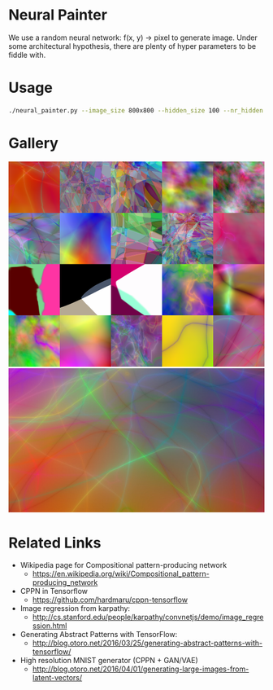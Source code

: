 # Neural Painter

We use a random neural network: f(x, y) -> pixel to generate image.
Under some architectural hypothesis, there are plenty of hyper parameters to be fiddle with.

# Usage

```bash
./neural_painter.py --image_size 800x800 --hidden_size 100 --nr_hidden 4 --nonlin random_every_time --nr_channel 3 --output_nonlin identity --coord_bias --seed 42 --output 42.png
```

# Gallery

<img class="screenshots" src="gallery/800x800.thumbnail.png" alt="thumbnail">

<img class="screenshots" src="gallery/3-batch_norm:False-batch_norm_position:before_nonlin-coord_bias:True-hidden_size:100-image_size:1366x768-nonlin:random_every_time-nr_channel:3-nr_hidden:4-output_nonlin:identity-recurrent:False-seed:3-use_bias:False.jpg" alt="example image">



# Related Links

- Wikipedia page for Compositional pattern-producing network
	- https://en.wikipedia.org/wiki/Compositional_pattern-producing_network
- CPPN in Tensorflow
	- https://github.com/hardmaru/cppn-tensorflow
- Image regression from karpathy:
	- http://cs.stanford.edu/people/karpathy/convnetjs/demo/image_regression.html
- Generating Abstract Patterns with TensorFlow:
	- http://blog.otoro.net/2016/03/25/generating-abstract-patterns-with-tensorflow/
- High resolution MNIST generator (CPPN + GAN/VAE)
	- http://blog.otoro.net/2016/04/01/generating-large-images-from-latent-vectors/
